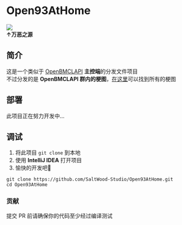 # Open93AtHome
<img src="https://raw.githubusercontent.com/Mxmilu666/bangbang93HUB/main/8Mi_Yile/%E6%88%91%E5%92%8C%E4%BA%B2%E5%A6%B9%E6%9C%80%E8%BF%91.jpg"><br>
**↑万恶之源**

## 简介
这是一个类似于 [OpenBMCLAPI](https://github.com/bangbang93/openbmclapi) **主控端**的分发文件项目<br>
不过分发的是 **OpenBMCLAPI 群内的梗图**，[在这里](https://github.com/Mxmilu666/bangbang93HUB)可以找到所有的梗图
## 部署
此项目正在努力开发中...
## 调试
1. 将此项目 `git clone` 到本地
2. 使用 **IntelliJ IDEA** 打开项目
3. 愉快的开发吧🎉
``` shell
git clone https://github.com/SaltWood-Studio/Open93AtHome.git
cd Open93AtHome
```
### 贡献
提交 PR 前请确保你的代码至少经过编译测试
